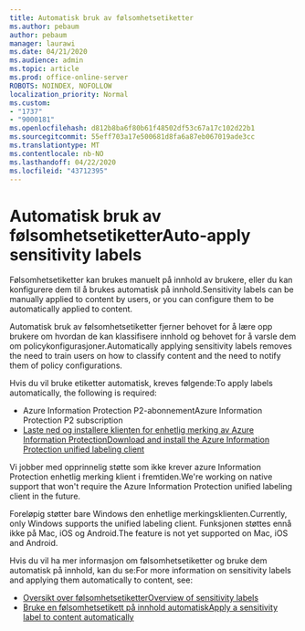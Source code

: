 ```yaml
---
title: Automatisk bruk av følsomhetsetiketter
ms.author: pebaum
author: pebaum
manager: laurawi
ms.date: 04/21/2020
ms.audience: admin
ms.topic: article
ms.prod: office-online-server
ROBOTS: NOINDEX, NOFOLLOW
localization_priority: Normal
ms.custom:
- "1737"
- "9000181"
ms.openlocfilehash: d812b8ba6f80b61f48502df53c67a17c102d22b1
ms.sourcegitcommit: 55eff703a17e500681d8fa6a87eb067019ade3cc
ms.translationtype: MT
ms.contentlocale: nb-NO
ms.lasthandoff: 04/22/2020
ms.locfileid: "43712395"
---
```

# <a name="auto-apply-sensitivity-labels"></a><span data-ttu-id="fa431-102">Automatisk bruk av følsomhetsetiketter</span><span class="sxs-lookup"><span data-stu-id="fa431-102">Auto-apply sensitivity labels</span></span>

<span data-ttu-id="fa431-103">Følsomhetsetiketter kan brukes manuelt på innhold av brukere, eller du kan konfigurere dem til å brukes automatisk på innhold.</span><span class="sxs-lookup"><span data-stu-id="fa431-103">Sensitivity labels can be manually applied to content by users, or you can configure them to be automatically applied to content.</span></span>

<span data-ttu-id="fa431-104">Automatisk bruk av følsomhetsetiketter fjerner behovet for å lære opp brukere om hvordan de kan klassifisere innhold og behovet for å varsle dem om policykonfigurasjoner.</span><span class="sxs-lookup"><span data-stu-id="fa431-104">Automatically applying sensitivity labels removes the need to train users on how to classify content and the need to notify them of policy configurations.</span></span>

<span data-ttu-id="fa431-105">Hvis du vil bruke etiketter automatisk, kreves følgende:</span><span class="sxs-lookup"><span data-stu-id="fa431-105">To apply labels automatically, the following is required:</span></span>

- <span data-ttu-id="fa431-106">Azure Information Protection P2-abonnement</span><span class="sxs-lookup"><span data-stu-id="fa431-106">Azure Information Protection P2 subscription</span></span>
- [<span data-ttu-id="fa431-107">Laste ned og installere klienten for enhetlig merking av Azure Information Protection</span><span class="sxs-lookup"><span data-stu-id="fa431-107">Download and install the Azure Information Protection unified labeling client</span></span>](https://docs.microsoft.com/azure/information-protection/rms-client/install-unifiedlabelingclient-app)

<span data-ttu-id="fa431-108">Vi jobber med opprinnelig støtte som ikke krever azure Information Protection enhetlig merking klient i fremtiden.</span><span class="sxs-lookup"><span data-stu-id="fa431-108">We're working on native support that won't require the Azure Information Protection unified labeling client in the future.</span></span>

<span data-ttu-id="fa431-109">Foreløpig støtter bare Windows den enhetlige merkingsklienten.</span><span class="sxs-lookup"><span data-stu-id="fa431-109">Currently, only Windows supports the unified labeling client.</span></span>  <span data-ttu-id="fa431-110">Funksjonen støttes ennå ikke på Mac, iOS og Android.</span><span class="sxs-lookup"><span data-stu-id="fa431-110">The feature is not yet supported on Mac, iOS and Android.</span></span>

<span data-ttu-id="fa431-111">Hvis du vil ha mer informasjon om følsomhetsetiketter og bruke dem automatisk på innhold, kan du se:</span><span class="sxs-lookup"><span data-stu-id="fa431-111">For more information on sensitivity labels and applying them automatically to content,  see:</span></span>

- [<span data-ttu-id="fa431-112">Oversikt over følsomhetsetiketter</span><span class="sxs-lookup"><span data-stu-id="fa431-112">Overview of sensitivity labels</span></span>](https://docs.microsoft.com/office365/securitycompliance/sensitivity-labels)
- [<span data-ttu-id="fa431-113">Bruke en følsomhetsetikett på innhold automatisk</span><span class="sxs-lookup"><span data-stu-id="fa431-113">Apply a sensitivity label to content automatically</span></span>](https://docs.microsoft.com/office365/securitycompliance/apply_sensitivity_label_automatically)